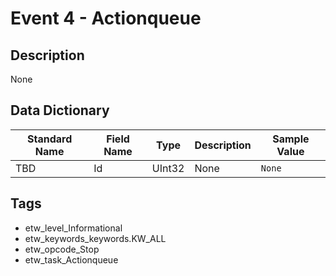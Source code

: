 # Event 4 - Actionqueue

## Description
None

## Data Dictionary
|Standard Name|Field Name|Type|Description|Sample Value|
|---|---|---|---|---|
|TBD|Id|UInt32|None|`None`|

## Tags
* etw_level_Informational
* etw_keywords_keywords.KW_ALL
* etw_opcode_Stop
* etw_task_Actionqueue